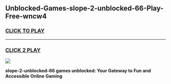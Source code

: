 
## Unblocked-Games-slope-2-unblocked-66-Play-Free-wncw4
<h3>
<a href="https://premium76.site?title=slope-2-unblocked-66&ref=17A">CLICK TO PLAY</a></h3>
<hr>

<h3>
<a href="https://premium76.site?title=slope-2-unblocked-66&ref=17A">CLICK 2 PLAY</a>
  
</h3>

<a href="https://premium76.site?title=slope-2-unblocked-66&ref=17A"><img src="https://clearcache.store/games.png"></a>


**slope-2-unblocked-66 games unblocked: Your Gateway to Fun and Accessible Online Gaming**
